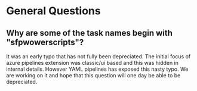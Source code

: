 # General Questions

## Why are some of the task names begin with "sfpwowerscripts"?

It was an early typo that has not fully been depreciated. The initial focus of azure pipelines extension was classic/ui based and this was hidden in internal details. However YAML pipelines has exposed this nasty typo. We are working on it and hope that this question will one day be able to be depreciated.

